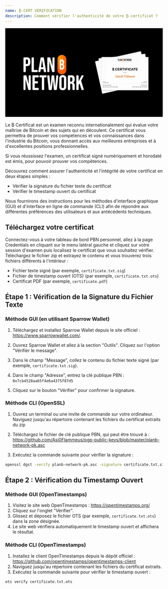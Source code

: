 ```yaml
---
name: ₿-CERT VERIFICATION
description: Comment vérifier l'authenticité de votre ₿-certificat ?
---
```


![cover](assets/cover.webp)

Le ₿ Certificat est un examen reconnu internationalement qui évalue votre maîtrise de Bitcoin et des sujets qui en découlent. Ce certificat vous permettra de prouver vos compétences et vos connaissances dans l'industrie du Bitcoin, vous donnant accès aux meilleures entreprises et à d'excellentes positions professionnelles.

Si vous réussissez l'examen, un certificat signé numériquement et horodaté est émis, pour pouvoir prouver vos compétences.

Découvrez comment assurer l'authenticité et l'intégrité de votre certificat en deux étapes simples :

- Vérifier la signature du fichier texte du certificat
- Vérifier le timestamp ouvert du certificat

Nous fournirons des instructions pour les méthodes d'interface graphique (GUI) et d'interface en ligne de commande (CLI) afin de répondre aux différentes préférences des utilisateurs et aux antécédents techniques.

## Téléchargez votre certificat

Connectez-vous à votre tableau de bord PBN personnel, allez à la page Credentials en cliquant sur le menu latéral gauche et cliquez sur votre session d'examen puis localisez le certificat que vous souhaitez vérifier.
Téléchargez le fichier zip et extrayez le contenu et vous trouverez trois fichiers différents à l'intérieur :

- Fichier texte signé (par exemple, `certificate.txt.sig`)
- Fichier de timestamp ouvert (OTS) (par exemple, `certificate.txt.ots`)
- Certificat PDF (par exemple, `certificate.pdf`)

## Étape 1 : Vérification de la Signature du Fichier Texte

### Méthode GUI (en utilisant Sparrow Wallet)

1. Téléchargez et installez Sparrow Wallet depuis le site officiel : https://www.sparrowwallet.com/.

2. Ouvrez Sparrow Wallet et allez à la section "Outils".
   Cliquez sur l'option "Vérifier le message".

3. Dans le champ "Message", collez le contenu du fichier texte signé (par exemple, `certificate.txt.sig`).

4. Dans le champ "Adresse", entrez la clé publique PBN : `0x7cb4528aa65f4e6a4375f87d5`

5. Cliquez sur le bouton "Vérifier" pour confirmer la signature.

### Méthode CLI (OpenSSL)

1. Ouvrez un terminal ou une invite de commande sur votre ordinateur.
   Naviguez jusqu'au répertoire contenant les fichiers du certificat extraits du zip

2. Téléchargez le fichier de clé publique PBN, qui peut être trouvé à : https://github.com/Asi0Flammeus/pgp-public-keys/blob/master/planb-network-pk.asc

3. Exécutez la commande suivante pour vérifier la signature :

```bash
openssl dgst -verify planb-network-pk.asc -signature certificate.txt.sig certificate.txt
```

## Étape 2 : Vérification du Timestamp Ouvert

### Méthode GUI (OpenTimestamps)

1. Visitez le site web OpenTimestamps : https://opentimestamps.org/
2. Cliquez sur l'onglet "Vérifier".
3. Glissez et déposez le fichier OTS (par exemple, `certificate.txt.ots`) dans la zone désignée.
4. Le site web vérifiera automatiquement le timestamp ouvert et affichera le résultat.

### Méthode CLI (OpenTimestamps)

1. Installez le client OpenTimestamps depuis le dépôt officiel : https://github.com/opentimestamps/opentimestamps-client
2. Naviguez jusqu'au répertoire contenant les fichiers du certificat extraits.
3. Exécutez la commande suivante pour vérifier le timestamp ouvert :

```bash
ots verify certificate.txt.ots
```